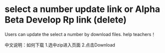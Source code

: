# select a number update link or Alpha Beta Develop Rp link (delete)
Users can update the select a number by download files.
help teachers！

中文说明：如何下载
1.选中zip进入页面
2.点击Download
